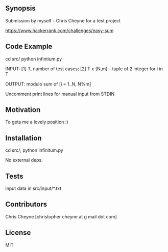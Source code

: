 ## Synopsis

Submission by myself - Chris Cheyne for a test project

https://www.hackerrank.com/challenges/easy-sum

## Code Example

cd src/
python infintium.py

INPUT:
[1] T, number of test cases;
[2] T x {N,m} - tuple of 2 integer for i in T

OUTPUT:
modulo sum of [i = 1..N, N%m]

Uncomment print lines for manual input from STDIN

## Motivation

To gets me a lovely position :)

## Installation

cd src/; python infinitum.py

No external deps.

## Tests

input data in src/input/*.txt

## Contributors

Chris Cheyne [christopher cheyne at g mail dot com]

## License

MIT


